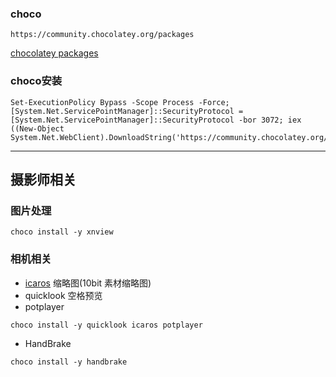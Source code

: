 ### choco

```
https://community.chocolatey.org/packages
```
[chocolatey packages](https://community.chocolatey.org/packages)

### choco安装

```
Set-ExecutionPolicy Bypass -Scope Process -Force; [System.Net.ServicePointManager]::SecurityProtocol = [System.Net.ServicePointManager]::SecurityProtocol -bor 3072; iex ((New-Object System.Net.WebClient).DownloadString('https://community.chocolatey.org/install.ps1'))
```

---

## 摄影师相关

### 图片处理

```
choco install -y xnview
```


### 相机相关

- [icaros](https://github.com/Xanashi/Icaros) 缩略图(10bit 素材缩略图)
- quicklook 空格预览
- potplayer

```
choco install -y quicklook icaros potplayer
```



- HandBrake
```
choco install -y handbrake
```



